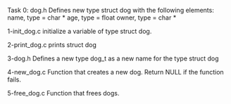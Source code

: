 Task 0: dog.h Defines new type struct dog with the following elements: name, type = char * age, type = float owner, type = char *



1-init_dog.c initialize a variable of type struct dog.


2-print_dog.c prints struct dog



3-dog.h Defines a new type dog_t as a new name for the type struct dog



4-new_dog.c Function that creates a new dog. Return NULL if the function fails.


5-free_dog.c Function that frees dogs.
